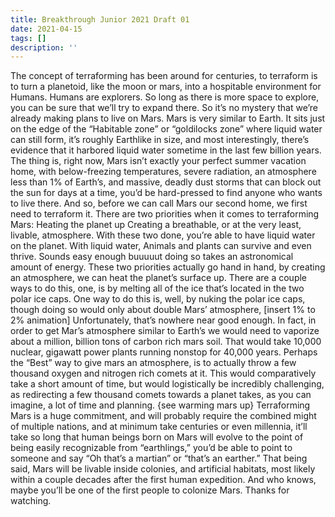 ```yaml
---
title: Breakthrough Junior 2021 Draft 01
date: 2021-04-15
tags: []
description: ''
---
```


The concept of terraforming has been around for centuries, to terraform is to turn a planetoid, like the moon or mars, into a hospitable environment for Humans. 
Humans are explorers. So long as there is more space to explore, you can be sure that we’ll try to expand there. So it’s no mystery that we’re already making plans to live on Mars. Mars is very similar to Earth. It sits just on the edge of the “Habitable zone” or “goldilocks zone” where liquid water can still form, it’s roughly Earthlike in size, and most interestingly, there’s evidence that it harbored liquid water sometime in the last few billion years.
The thing is, right now, Mars isn’t exactly your perfect summer vacation home, with below-freezing temperatures, severe radiation, an atmosphere less than 1% of Earth’s, and massive, deadly dust storms that can block out the sun for days at a time, you’d be hard-pressed to find anyone who wants to live there. And so, before we can call Mars our second home, we first need to terraform it.
There are two priorities when it comes to terraforming Mars: Heating the planet up Creating a breathable, or at the very least, livable, atmosphere. With these two done, you’re able to have liquid water on the planet. With liquid water, Animals and plants can survive and even thrive. Sounds easy enough buuuuut doing so takes an astronomical amount of energy.
These two priorities actually go hand in hand, by creating an atmosphere, we can heat the planet’s surface up. There are a couple ways to do this, one, is by melting all of the ice that’s located in the two polar ice caps. One way to do this is, well, by nuking the polar ice caps, though doing so would only about double Mars’ atmosphere, [insert 1% to 2% animation] Unfortunately, that’s nowhere near good enough. In fact, in order to get Mar’s atmosphere similar to Earth’s we would need to vaporize about a million, billion tons of carbon rich mars soil. That would take 10,000 nuclear, gigawatt power plants running nonstop for 40,000 years. Perhaps the “Best” way to give mars an atmosphere, is to actually throw a few thousand oxygen and nitrogen rich comets at it. This would comparatively take a short amount of time, but would logistically be incredibly challenging, as redirecting a few thousand comets towards a planet takes, as you can imagine, a lot of time and planning.
{see warming mars up}
Terraforming Mars is a huge commitment, and will probably require the combined might of multiple nations, and at minimum take centuries or even millennia, it’ll take so long that human beings born on Mars will evolve to the point of being easily recognizable from “earthlings,” you’d be able to point to someone and say “Oh that’s a martian” or “that’s an earther.” That being said, Mars will be livable inside colonies, and artificial habitats, most likely within a couple decades after the first human expedition. And who knows, maybe you’ll be one of the first people to colonize Mars. Thanks for watching.